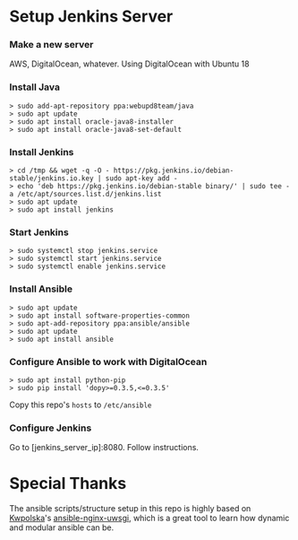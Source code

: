 # Setup Jenkins Server

### Make a new server

AWS, DigitalOcean, whatever. Using DigitalOcean with Ubuntu 18

### Install Java
```
> sudo add-apt-repository ppa:webupd8team/java
> sudo apt update
> sudo apt install oracle-java8-installer
> sudo apt install oracle-java8-set-default
```

### Install Jenkins
```
> cd /tmp && wget -q -O - https://pkg.jenkins.io/debian-stable/jenkins.io.key | sudo apt-key add -
> echo 'deb https://pkg.jenkins.io/debian-stable binary/' | sudo tee -a /etc/apt/sources.list.d/jenkins.list
> sudo apt update
> sudo apt install jenkins
```

### Start Jenkins
```
> sudo systemctl stop jenkins.service
> sudo systemctl start jenkins.service
> sudo systemctl enable jenkins.service
```

### Install Ansible
```
> sudo apt update
> sudo apt install software-properties-common
> sudo apt-add-repository ppa:ansible/ansible
> sudo apt update
> sudo apt install ansible
```

### Configure Ansible to work with DigitalOcean
```
> sudo apt install python-pip
> sudo pip install 'dopy>=0.3.5,<=0.3.5'
```
Copy this repo's `hosts` to `/etc/ansible`

### Configure Jenkins

Go to [jenkins_server_ip]:8080. Follow instructions.


# Special Thanks

The ansible scripts/structure setup in this repo is highly based on [Kwpolska](https://github.com/Kwpolska)'s [ansible-nginx-uwsgi](https://github.com/Kwpolska/ansible-nginx-uwsgi), which is a great tool to learn how dynamic and modular ansible can be.
